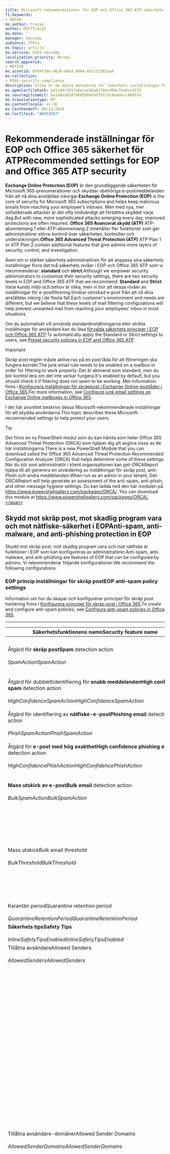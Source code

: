 ```yaml
---
title: Microsoft-rekommendationer för EOP och Office 365 ATP-säkerhets inställningar, rekommendationer, avsändarens princip ramverk, domänbaserade meddelande rapportering och prosvars regler, DomainKeys identifierat e-post, steg, hur fungerar den, säkerhets bas linjer för EOP, bas linjer för ATP, installation ATP, setup EOP, Configure ATP, Configure EOP, säkerhets konfiguration
f1.keywords:
- NOCSH
ms.author: tracyp
author: MSFTTracyP
ms.date: ''
manager: dansimp
audience: ITPro
ms.topic: article
ms.service: O365-seccomp
localization_priority: Normal
search.appverid:
- MET150
ms.assetid: 6f64f2de-d626-48ed-8084-03cc72301aa4
ms.collection:
- M365-security-compliance
description: Vilka är de bästa metoderna för säkerhets inställningar för Exchange Online Protection (EOP) och Avancerat skydd (ATP)? Vad är de senaste rekommendationerna för standard skydd? Vad ska användas om du vill veta mer? Och vilka extrafunktioner får du om du även använder avancerat skydd (ATP)?
ms.openlocfilehash: ea1c04c503fa6ecac66a6378ec466c7ea6cc4133
ms.sourcegitcommit: 6a1a8aa024fd685d04da97bfcbc8eadacc488534
ms.translationtype: MT
ms.contentlocale: sv-SE
ms.lasthandoff: 08/12/2020
ms.locfileid: "46653587"
---
```

# <a name="recommended-settings-for-eop-and-office-365-atp-security"></a><span data-ttu-id="781d7-106">Rekommenderade inställningar för EOP och Office 365 säkerhet för ATP</span><span class="sxs-lookup"><span data-stu-id="781d7-106">Recommended settings for EOP and Office 365 ATP security</span></span>

<span data-ttu-id="781d7-107">**Exchange Online Protection (EOP)** är den grundläggande säkerheten för Microsoft 365-prenumerationer och skyddar obehöriga e-postmeddelanden från att nå dina anställdas inkorgar.</span><span class="sxs-lookup"><span data-stu-id="781d7-107">**Exchange Online Protection (EOP)** is the core of security for Microsoft 365 subscriptions and helps keep malicious emails from reaching your employee's inboxes.</span></span> <span data-ttu-id="781d7-108">Men med nya, mer sofistikerade attacker är det ofta nödvändigt att förbättra skyddet varje dag.</span><span class="sxs-lookup"><span data-stu-id="781d7-108">But with new, more sophisticated attacks emerging every day, improved protections are often required.</span></span> <span data-ttu-id="781d7-109">**Office 365 Avancerat skydd (ATP)** ATP-abonnemang 1 eller ATP-abonnemang 2 innehåller fler funktioner som ger administratörer större kontroll över säkerheten, kontrollen och undersökningen.</span><span class="sxs-lookup"><span data-stu-id="781d7-109">**Office 365 Advanced Threat Protection (ATP)** ATP Plan 1 or ATP Plan 2 contain additional features that give admins more layers of security, control, and investigation.</span></span>

<span data-ttu-id="781d7-110">Även om vi stärker säkerhets administratören för att anpassa sina säkerhets inställningar finns det två säkerhets nivåer i EOP och Office 365 ATP som vi rekommenderar: **standard** och **strict**.</span><span class="sxs-lookup"><span data-stu-id="781d7-110">Although we empower security administrators to customize their security settings, there are two security levels in EOP and Office 365 ATP that we recommend: **Standard** and **Strict**.</span></span> <span data-ttu-id="781d7-111">Varje kunds miljö och behov är olika, men vi tror att dessa nivåer av inställningar för e-postfiltrering hindrar oönskad e-post från att nå dina anställdas inkorg i de flesta fall.</span><span class="sxs-lookup"><span data-stu-id="781d7-111">Each customer's environment and needs are different, but we believe that these levels of mail filtering configurations will help prevent unwanted mail from reaching your employees' inbox in most situations.</span></span>

<span data-ttu-id="781d7-112">Om du automatiskt vill använda standardinställningarna eller strikta inställningar för användare kan du läsa [förvalda säkerhets principer i EOP och Office 365 ATP](preset-security-policies.md).</span><span class="sxs-lookup"><span data-stu-id="781d7-112">To automatically apply the Standard or Strict settings to users, see [Preset security policies in EOP and Office 365 ATP](preset-security-policies.md).</span></span>

> [!IMPORTANT]
> <span data-ttu-id="781d7-113">Skräp post regeln måste aktive ras på en post låda för att filtreringen ska fungera korrekt.</span><span class="sxs-lookup"><span data-stu-id="781d7-113">The junk email rule needs to be enabled on a mailbox in order for filtering to work properly.</span></span> <span data-ttu-id="781d7-114">Det är aktiverat som standard, men du bör kontrol lera om det inte verkar fungera.</span><span class="sxs-lookup"><span data-stu-id="781d7-114">It's enabled by default, but you should check it if filtering does not seem to be working.</span></span> <span data-ttu-id="781d7-115">Mer information finns i [Konfigurera inställningar för skräppost i Exchange Online-postlådor i Office 365](configure-junk-email-settings-on-exo-mailboxes.md).</span><span class="sxs-lookup"><span data-stu-id="781d7-115">For more information, see [Configure junk email settings on Exchange Online mailboxes in Office 365](configure-junk-email-settings-on-exo-mailboxes.md).</span></span>

<span data-ttu-id="781d7-116">I det här avsnittet beskrivs dessa Microsoft-rekommenderade inställningar för att skydda användarna.</span><span class="sxs-lookup"><span data-stu-id="781d7-116">This topic describes these Microsoft-recommended settings to help protect your users.</span></span>

> [!TIP]
> <span data-ttu-id="781d7-117">Det finns en ny PowerShell-modul som du kan hämta som heter Office 365 Advanced Threat Protection (ORCA) som hjälper dig att avgöra vissa av de här inställningarna.</span><span class="sxs-lookup"><span data-stu-id="781d7-117">There is a new PowerShell Module that you can download called the Office 365 Advanced Threat Protection Recommended Configuration Analyzer (ORCA) that helps determine some of these settings.</span></span> <span data-ttu-id="781d7-118">När du kör som administratör i klient organisationen kan get-ORCAReport hjälpa till att generera en utvärdering av inställningar för skräp post, anti-Phish och andra meddelanden.</span><span class="sxs-lookup"><span data-stu-id="781d7-118">When run as an admin in your tenant, Get-ORCAReport will help generate an assessment of the anti-spam, anti-phish, and other message hygiene settings.</span></span> <span data-ttu-id="781d7-119">Du kan ladda ned den här modulen på https://www.powershellgallery.com/packages/ORCA/ .</span><span class="sxs-lookup"><span data-stu-id="781d7-119">You can download this module at https://www.powershellgallery.com/packages/ORCA/.</span></span>

## <a name="anti-spam-anti-malware-and-anti-phishing-protection-in-eop"></a><span data-ttu-id="781d7-120">Skydd mot skräp post, mot skadlig program vara och mot nätfiske-säkerhet i EOP</span><span class="sxs-lookup"><span data-stu-id="781d7-120">Anti-spam, anti-malware, and anti-phishing protection in EOP</span></span>

<span data-ttu-id="781d7-121">Skydd mot skräp post, mot skadlig program vara och mot nätfiske är funktioner i EOP som kan konfigureras av administratörer.</span><span class="sxs-lookup"><span data-stu-id="781d7-121">Anti-spam, anti-malware, and anti-phishing are features of EOP that can be configured by admins.</span></span> <span data-ttu-id="781d7-122">Vi rekommenderar följande konfigurationer.</span><span class="sxs-lookup"><span data-stu-id="781d7-122">We recommend the following configurations.</span></span>

### <a name="eop-anti-spam-policy-settings"></a><span data-ttu-id="781d7-123">EOP princip inställningar för skräp post</span><span class="sxs-lookup"><span data-stu-id="781d7-123">EOP anti-spam policy settings</span></span>

<span data-ttu-id="781d7-124">Information om hur du skapar och konfigurerar principer för skräp post hantering finns i [Konfigurera principer för skräp post i Office 365](configure-your-spam-filter-policies.md).</span><span class="sxs-lookup"><span data-stu-id="781d7-124">To create and configure anti-spam policies, see [Configure anti-spam policies in Office 365](configure-your-spam-filter-policies.md).</span></span>

****

|<span data-ttu-id="781d7-125">Säkerhetsfunktionens namn</span><span class="sxs-lookup"><span data-stu-id="781d7-125">Security feature name</span></span>|<span data-ttu-id="781d7-126">Standar</span><span class="sxs-lookup"><span data-stu-id="781d7-126">Standard</span></span>|<span data-ttu-id="781d7-127">Tillåts</span><span class="sxs-lookup"><span data-stu-id="781d7-127">Strict</span></span>|<span data-ttu-id="781d7-128">Kommentar</span><span class="sxs-lookup"><span data-stu-id="781d7-128">Comment</span></span>|
|---|---|---|---|
|<span data-ttu-id="781d7-129">Åtgärd för **skräp post**</span><span class="sxs-lookup"><span data-stu-id="781d7-129">**Spam** detection action</span></span> <br/><br/> <span data-ttu-id="781d7-130">_SpamAction_</span><span class="sxs-lookup"><span data-stu-id="781d7-130">_SpamAction_</span></span>|<span data-ttu-id="781d7-131">**Flytta meddelandet till mappen skräp post**</span><span class="sxs-lookup"><span data-stu-id="781d7-131">**Move message to Junk Email folder**</span></span> <br/><br/> `MoveToJmf`|<span data-ttu-id="781d7-132">**Karantän meddelande**</span><span class="sxs-lookup"><span data-stu-id="781d7-132">**Quarantine message**</span></span> <br/><br/> `Quarantine`||
|<span data-ttu-id="781d7-133">Åtgärd för dubblettidentifiering för **snabb meddelanden**</span><span class="sxs-lookup"><span data-stu-id="781d7-133">**High confidence spam** detection action</span></span> <br/><br/> <span data-ttu-id="781d7-134">_HighConfidenceSpamAction_</span><span class="sxs-lookup"><span data-stu-id="781d7-134">_HighConfidenceSpamAction_</span></span>|<span data-ttu-id="781d7-135">**Karantän meddelande**</span><span class="sxs-lookup"><span data-stu-id="781d7-135">**Quarantine message**</span></span> <br/><br/> `Quarantine`|<span data-ttu-id="781d7-136">**Karantän meddelande**</span><span class="sxs-lookup"><span data-stu-id="781d7-136">**Quarantine message**</span></span> <br/><br/> `Quarantine`||
|<span data-ttu-id="781d7-137">Åtgärd för identifiering av **nätfiske-e-post**</span><span class="sxs-lookup"><span data-stu-id="781d7-137">**Phishing email** detection action</span></span> <br/><br/> <span data-ttu-id="781d7-138">_PhishSpamAction_</span><span class="sxs-lookup"><span data-stu-id="781d7-138">_PhishSpamAction_</span></span>|<span data-ttu-id="781d7-139">**Karantän meddelande**</span><span class="sxs-lookup"><span data-stu-id="781d7-139">**Quarantine message**</span></span> <br/><br/> `Quarantine`|<span data-ttu-id="781d7-140">**Karantän meddelande**</span><span class="sxs-lookup"><span data-stu-id="781d7-140">**Quarantine message**</span></span> <br/><br/> `Quarantine`||
|<span data-ttu-id="781d7-141">Åtgärd för **e-post med hög exakthet**</span><span class="sxs-lookup"><span data-stu-id="781d7-141">**High confidence phishing email** detection action</span></span> <br/><br/> <span data-ttu-id="781d7-142">_HighConfidencePhishAction_</span><span class="sxs-lookup"><span data-stu-id="781d7-142">_HighConfidencePhishAction_</span></span>|<span data-ttu-id="781d7-143">**Karantän meddelande**</span><span class="sxs-lookup"><span data-stu-id="781d7-143">**Quarantine message**</span></span> <br/><br/> `Quarantine`|<span data-ttu-id="781d7-144">**Karantän meddelande**</span><span class="sxs-lookup"><span data-stu-id="781d7-144">**Quarantine message**</span></span> <br/><br/> `Quarantine`||
|<span data-ttu-id="781d7-145">**Mass utskick av e-post**</span><span class="sxs-lookup"><span data-stu-id="781d7-145">**Bulk email** detection action</span></span> <br/><br/> <span data-ttu-id="781d7-146">_BulkSpamAction_</span><span class="sxs-lookup"><span data-stu-id="781d7-146">_BulkSpamAction_</span></span>|<span data-ttu-id="781d7-147">**Flytta meddelandet till mappen skräp post**</span><span class="sxs-lookup"><span data-stu-id="781d7-147">**Move message to Junk Email folder**</span></span> <br/><br/> `MoveToJmf`|<span data-ttu-id="781d7-148">**Karantän meddelande**</span><span class="sxs-lookup"><span data-stu-id="781d7-148">**Quarantine message**</span></span> <br/><br/> `Quarantine`||
|<span data-ttu-id="781d7-149">Mass utskick</span><span class="sxs-lookup"><span data-stu-id="781d7-149">Bulk email threshold</span></span> <br/><br/> <span data-ttu-id="781d7-150">_BulkThreshold_</span><span class="sxs-lookup"><span data-stu-id="781d7-150">_BulkThreshold_</span></span>|<span data-ttu-id="781d7-151">18.6</span><span class="sxs-lookup"><span data-stu-id="781d7-151">6</span></span>|<span data-ttu-id="781d7-152">9.4</span><span class="sxs-lookup"><span data-stu-id="781d7-152">4</span></span>|<span data-ttu-id="781d7-153">Standardvärdet är för tillfället 7, men vi rekommenderar att du ändrar det till 6.</span><span class="sxs-lookup"><span data-stu-id="781d7-153">The default value is currently 7, but we recommend that you change it to 6.</span></span> <span data-ttu-id="781d7-154">Mer information finns i [Mass inklagomåls nivå (BCL) i Office 365](bulk-complaint-level-values.md).</span><span class="sxs-lookup"><span data-stu-id="781d7-154">For details, see [Bulk complaint level (BCL) in Office 365](bulk-complaint-level-values.md).</span></span>|
|<span data-ttu-id="781d7-155">Karantän period</span><span class="sxs-lookup"><span data-stu-id="781d7-155">Quarantine retention period</span></span> <br/><br/> <span data-ttu-id="781d7-156">_QuarantineRetentionPeriod_</span><span class="sxs-lookup"><span data-stu-id="781d7-156">_QuarantineRetentionPeriod_</span></span>|<span data-ttu-id="781d7-157">30 dagar</span><span class="sxs-lookup"><span data-stu-id="781d7-157">30 days</span></span>|<span data-ttu-id="781d7-158">30 dagar</span><span class="sxs-lookup"><span data-stu-id="781d7-158">30 days</span></span>||
|<span data-ttu-id="781d7-159">**Säkerhets tips**</span><span class="sxs-lookup"><span data-stu-id="781d7-159">**Safety Tips**</span></span> <br/><br/> <span data-ttu-id="781d7-160">_InlineSafetyTipsEnabled_</span><span class="sxs-lookup"><span data-stu-id="781d7-160">_InlineSafetyTipsEnabled_</span></span>|<span data-ttu-id="781d7-161">På</span><span class="sxs-lookup"><span data-stu-id="781d7-161">On</span></span> <br/><br/> `$true`|<span data-ttu-id="781d7-162">På</span><span class="sxs-lookup"><span data-stu-id="781d7-162">On</span></span> <br/><br/> `$true`||
|<span data-ttu-id="781d7-163">Tillåtna avsändare</span><span class="sxs-lookup"><span data-stu-id="781d7-163">Allowed Senders</span></span> <br/><br/> <span data-ttu-id="781d7-164">_AllowedSenders_</span><span class="sxs-lookup"><span data-stu-id="781d7-164">_AllowedSenders_</span></span>|<span data-ttu-id="781d7-165">Inga</span><span class="sxs-lookup"><span data-stu-id="781d7-165">None</span></span>|<span data-ttu-id="781d7-166">Inga</span><span class="sxs-lookup"><span data-stu-id="781d7-166">None</span></span>||
|<span data-ttu-id="781d7-167">Tillåtna avsändare-domäner</span><span class="sxs-lookup"><span data-stu-id="781d7-167">Allowed Sender Domains</span></span> <br/><br/> <span data-ttu-id="781d7-168">_AllowedSenderDomains_</span><span class="sxs-lookup"><span data-stu-id="781d7-168">_AllowedSenderDomains_</span></span>|<span data-ttu-id="781d7-169">Inga</span><span class="sxs-lookup"><span data-stu-id="781d7-169">None</span></span>|<span data-ttu-id="781d7-170">Inga</span><span class="sxs-lookup"><span data-stu-id="781d7-170">None</span></span>|<span data-ttu-id="781d7-171">Det är inte nödvändigt att lägga till domäner som du äger (kallas även _godkända domäner_) i listan med tillåtna avsändare.</span><span class="sxs-lookup"><span data-stu-id="781d7-171">Adding domains that you own (also known as _accepted domains_) to the allowed senders list is not required.</span></span> <span data-ttu-id="781d7-172">Faktum är att det är en hög risk eftersom den skapar möjligheter för dåliga aktörer att skicka e-post som annars skulle filtreras bort. Använd [förfalsknings intelligens](learn-about-spoof-intelligence.md) i säkerhets & Compliance Center på sidan **Inställningar för skräp post** för att granska alla avsändare som har falska e-postadresser i organisationens e-postdomäner eller som falska e-postadresser för avsändare i externa domäner.</span><span class="sxs-lookup"><span data-stu-id="781d7-172">In fact, it's considered high risk since it creates opportunities for bad actors to send you mail that would otherwise be filtered out. Use [spoof intelligence](learn-about-spoof-intelligence.md) in the Security & Compliance Center on the **Anti-spam settings** page to review all senders who are spoofing sender email addresses in your organization's email domains or spoofing sender email addresses in external domains.</span></span>|
|<span data-ttu-id="781d7-173">Spärrade avsändare</span><span class="sxs-lookup"><span data-stu-id="781d7-173">Blocked Senders</span></span> <br/><br/> <span data-ttu-id="781d7-174">_BlockedSenders_</span><span class="sxs-lookup"><span data-stu-id="781d7-174">_BlockedSenders_</span></span>|<span data-ttu-id="781d7-175">Inga</span><span class="sxs-lookup"><span data-stu-id="781d7-175">None</span></span>|<span data-ttu-id="781d7-176">Inga</span><span class="sxs-lookup"><span data-stu-id="781d7-176">None</span></span>||
|<span data-ttu-id="781d7-177">Blockerade avsändare</span><span class="sxs-lookup"><span data-stu-id="781d7-177">Blocked Sender Domains</span></span> <br/><br/> <span data-ttu-id="781d7-178">_BlockedSenderDomains_</span><span class="sxs-lookup"><span data-stu-id="781d7-178">_BlockedSenderDomains_</span></span>|<span data-ttu-id="781d7-179">Inga</span><span class="sxs-lookup"><span data-stu-id="781d7-179">None</span></span>|<span data-ttu-id="781d7-180">Inga</span><span class="sxs-lookup"><span data-stu-id="781d7-180">None</span></span>||
|<span data-ttu-id="781d7-181">**Aktivera skräp post meddelanden för slutanvändare**</span><span class="sxs-lookup"><span data-stu-id="781d7-181">**Enable end-user spam notifications**</span></span> <br/><br/> <span data-ttu-id="781d7-182">_EnableEndUserSpamNotifications_</span><span class="sxs-lookup"><span data-stu-id="781d7-182">_EnableEndUserSpamNotifications_</span></span>|<span data-ttu-id="781d7-183">Aktiverad</span><span class="sxs-lookup"><span data-stu-id="781d7-183">Enabled</span></span> <br/><br/> `$true`|<span data-ttu-id="781d7-184">Aktiverad</span><span class="sxs-lookup"><span data-stu-id="781d7-184">Enabled</span></span> <br/><br/> `$true`||
|<span data-ttu-id="781d7-185">**Skicka skräp post meddelanden till slutanvändaren var (dagar)**</span><span class="sxs-lookup"><span data-stu-id="781d7-185">**Send end-user spam notifications every (days)**</span></span> <br/><br/> <span data-ttu-id="781d7-186">_EndUserSpamNotificationFrequency_</span><span class="sxs-lookup"><span data-stu-id="781d7-186">_EndUserSpamNotificationFrequency_</span></span>|<span data-ttu-id="781d7-187">3 dagar</span><span class="sxs-lookup"><span data-stu-id="781d7-187">3 days</span></span>|<span data-ttu-id="781d7-188">3 dagar</span><span class="sxs-lookup"><span data-stu-id="781d7-188">3 days</span></span>||
|<span data-ttu-id="781d7-189">**Spam**</span><span class="sxs-lookup"><span data-stu-id="781d7-189">**Spam ZAP**</span></span> <br/><br/> <span data-ttu-id="781d7-190">_SpamZapEnabled_</span><span class="sxs-lookup"><span data-stu-id="781d7-190">_SpamZapEnabled_</span></span>|<span data-ttu-id="781d7-191">Aktiverad</span><span class="sxs-lookup"><span data-stu-id="781d7-191">Enabled</span></span> <br/><br/> `$true`|<span data-ttu-id="781d7-192">Aktiverad</span><span class="sxs-lookup"><span data-stu-id="781d7-192">Enabled</span></span> <br/><br/> `$true`||
|<span data-ttu-id="781d7-193">**Phish ZAP**</span><span class="sxs-lookup"><span data-stu-id="781d7-193">**Phish ZAP**</span></span> <br/><br/> <span data-ttu-id="781d7-194">_PhishZapEnabled_</span><span class="sxs-lookup"><span data-stu-id="781d7-194">_PhishZapEnabled_</span></span>|<span data-ttu-id="781d7-195">Aktiverad</span><span class="sxs-lookup"><span data-stu-id="781d7-195">Enabled</span></span> <br/><br/> `$true`|<span data-ttu-id="781d7-196">Aktiverad</span><span class="sxs-lookup"><span data-stu-id="781d7-196">Enabled</span></span> <br/><br/> `$true`||
|<span data-ttu-id="781d7-197">_MarkAsSpamBulkMail_</span><span class="sxs-lookup"><span data-stu-id="781d7-197">_MarkAsSpamBulkMail_</span></span>|<span data-ttu-id="781d7-198">På</span><span class="sxs-lookup"><span data-stu-id="781d7-198">On</span></span>|<span data-ttu-id="781d7-199">På</span><span class="sxs-lookup"><span data-stu-id="781d7-199">On</span></span>|<span data-ttu-id="781d7-200">Den här inställningen är bara tillgänglig i PowerShell.</span><span class="sxs-lookup"><span data-stu-id="781d7-200">This setting is only available in PowerShell.</span></span>|
|

<span data-ttu-id="781d7-201">Det finns flera andra avancerade inställningar för skräp post filter (ASF) i principer för skräp post filtrering som håller på att vara föråldrade.</span><span class="sxs-lookup"><span data-stu-id="781d7-201">There are several other Advanced Spam Filter (ASF) settings in anti-spam policies that are in the process of being deprecated.</span></span> <span data-ttu-id="781d7-202">Mer information om tids linjerna för avskrivning av dessa funktioner kommer att förmedlas utanför det här avsnittet.</span><span class="sxs-lookup"><span data-stu-id="781d7-202">More information on the timelines for the depreciation of these features will be communicated outside of this topic.</span></span>

<span data-ttu-id="781d7-203">Vi rekommenderar att **du inaktiverar dessa ASF-inställningar för** både **standard** -och **strikta** nivåer.</span><span class="sxs-lookup"><span data-stu-id="781d7-203">We recommend that you turn these ASF settings **Off** for both **Standard** and **Strict** levels.</span></span> <span data-ttu-id="781d7-204">Mer information om ASF-inställningar finns i [Avancerade inställningar för skräp post filter (ASF) i Office 365](advanced-spam-filtering-asf-options.md).</span><span class="sxs-lookup"><span data-stu-id="781d7-204">For more information about ASF settings, see [Advanced Spam Filter (ASF) settings in Office 365](advanced-spam-filtering-asf-options.md).</span></span>

****

|<span data-ttu-id="781d7-205">Säkerhetsfunktionens namn</span><span class="sxs-lookup"><span data-stu-id="781d7-205">Security feature name</span></span>|<span data-ttu-id="781d7-206">Kommentar</span><span class="sxs-lookup"><span data-stu-id="781d7-206">Comment</span></span>|
|---|---|
|<span data-ttu-id="781d7-207">**Bild länkar till fjärranslutna webbplatser** (_IncreaseScoreWithImageLinks_)</span><span class="sxs-lookup"><span data-stu-id="781d7-207">**Image links to remote sites** (_IncreaseScoreWithImageLinks_)</span></span>||
|<span data-ttu-id="781d7-208">**Numerisk IP-adress i URL** (_IncreaseScoreWithNumericIps_)</span><span class="sxs-lookup"><span data-stu-id="781d7-208">**Numeric IP address in URL** (_IncreaseScoreWithNumericIps_)</span></span>||
|<span data-ttu-id="781d7-209">**Gruppomdirigera till annan port** (_IncreaseScoreWithRedirectToOtherPort_)</span><span class="sxs-lookup"><span data-stu-id="781d7-209">**UL redirect to other port** (_IncreaseScoreWithRedirectToOtherPort_)</span></span>||
|<span data-ttu-id="781d7-210">**URL till. B2B argumentssida eller. info webbplatser** (_IncreaseScoreWithBizOrInfoUrls_)</span><span class="sxs-lookup"><span data-stu-id="781d7-210">**URL to .biz or .info websites** (_IncreaseScoreWithBizOrInfoUrls_)</span></span>||
|<span data-ttu-id="781d7-211">**Tomma meddelanden** (_MarkAsSpamEmptyMessages_)</span><span class="sxs-lookup"><span data-stu-id="781d7-211">**Empty messages** (_MarkAsSpamEmptyMessages_)</span></span>||
|<span data-ttu-id="781d7-212">**Java script eller VBScript i HTML** (_MarkAsSpamJavaScriptInHtml_)</span><span class="sxs-lookup"><span data-stu-id="781d7-212">**JavaScript or VBScript in HTML** (_MarkAsSpamJavaScriptInHtml_)</span></span>||
|<span data-ttu-id="781d7-213">**Ram-eller iframe-taggar i HTML** (_MarkAsSpamFramesInHtml_)</span><span class="sxs-lookup"><span data-stu-id="781d7-213">**Frame or IFrame tags in HTML** (_MarkAsSpamFramesInHtml_)</span></span>||
|<span data-ttu-id="781d7-214">**Objekt-Taggar i HTML** (_MarkAsSpamObjectTagsInHtml_)</span><span class="sxs-lookup"><span data-stu-id="781d7-214">**Object tags in HTML** (_MarkAsSpamObjectTagsInHtml_)</span></span>||
|<span data-ttu-id="781d7-215">**Bädda in Taggar i HTML** (_MarkAsSpamEmbedTagsInHtml_)</span><span class="sxs-lookup"><span data-stu-id="781d7-215">**Embed tags in HTML** (_MarkAsSpamEmbedTagsInHtml_)</span></span>||
|<span data-ttu-id="781d7-216">**Formulär koder i HTML** (_MarkAsSpamFormTagsInHtml_)</span><span class="sxs-lookup"><span data-stu-id="781d7-216">**Form tags in HTML** (_MarkAsSpamFormTagsInHtml_)</span></span>||
|<span data-ttu-id="781d7-217">**Webb program fel i HTML** (_MarkAsSpamWebBugsInHtml_)</span><span class="sxs-lookup"><span data-stu-id="781d7-217">**Web bugs in HTML** (_MarkAsSpamWebBugsInHtml_)</span></span>||
|<span data-ttu-id="781d7-218">**Använda känslig ord lista** (_MarkAsSpamSensitiveWordList_)</span><span class="sxs-lookup"><span data-stu-id="781d7-218">**Apply sensitive word list** (_MarkAsSpamSensitiveWordList_)</span></span>||
|<span data-ttu-id="781d7-219">**SPF-post: hårda fel** (_MarkAsSpamSpfRecordHardFail_)</span><span class="sxs-lookup"><span data-stu-id="781d7-219">**SPF record: hard fail** (_MarkAsSpamSpfRecordHardFail_)</span></span>||
|<span data-ttu-id="781d7-220">**ID för villkorsstyrd avsändare: hårda fel** (_MarkAsSpamFromAddressAuthFail_)</span><span class="sxs-lookup"><span data-stu-id="781d7-220">**Conditional Sender ID filtering: hard fail** (_MarkAsSpamFromAddressAuthFail_)</span></span>||
|<span data-ttu-id="781d7-221">_AutoMarkAsSpamNdrBackscatter_( **NDR** )</span><span class="sxs-lookup"><span data-stu-id="781d7-221">**NDR backscatter** (_MarkAsSpamNdrBackscatter_)</span></span>||
|

#### <a name="eop-outbound-spam-policy-settings"></a><span data-ttu-id="781d7-222">EOP utgående princip inställningar för skräp post</span><span class="sxs-lookup"><span data-stu-id="781d7-222">EOP outbound spam policy settings</span></span>

<span data-ttu-id="781d7-223">Information om hur du skapar och konfigurerar principer för utgående skräp post finns i [Konfigurera utgående skräp post filtrering i Office 365](configure-the-outbound-spam-policy.md).</span><span class="sxs-lookup"><span data-stu-id="781d7-223">To create and configure outbound spam policies, see [Configure outbound spam filtering in Office 365](configure-the-outbound-spam-policy.md).</span></span>

<span data-ttu-id="781d7-224">Mer information om standard begränsningar för sändning av tjänsten finns i begränsningar för [sändning](https://docs.microsoft.com/office365/servicedescriptions/exchange-online-service-description/exchange-online-limits#sending-limits-1)</span><span class="sxs-lookup"><span data-stu-id="781d7-224">For more information about the default sending limits in the service, see [Sending limits](https://docs.microsoft.com/office365/servicedescriptions/exchange-online-service-description/exchange-online-limits#sending-limits-1)</span></span>

****

|<span data-ttu-id="781d7-225">Säkerhetsfunktionens namn</span><span class="sxs-lookup"><span data-stu-id="781d7-225">Security feature name</span></span>|<span data-ttu-id="781d7-226">Standar</span><span class="sxs-lookup"><span data-stu-id="781d7-226">Standard</span></span>|<span data-ttu-id="781d7-227">Tillåts</span><span class="sxs-lookup"><span data-stu-id="781d7-227">Strict</span></span>|<span data-ttu-id="781d7-228">Kommentar</span><span class="sxs-lookup"><span data-stu-id="781d7-228">Comment</span></span>|
|---|---|---|---|
|<span data-ttu-id="781d7-229">**Maximalt antal mottagare per användare: extern Tim gräns**</span><span class="sxs-lookup"><span data-stu-id="781d7-229">**Maximum number of recipients per user: External hourly limit**</span></span> <br/><br/> <span data-ttu-id="781d7-230">_RecipientLimitExternalPerHour_</span><span class="sxs-lookup"><span data-stu-id="781d7-230">_RecipientLimitExternalPerHour_</span></span>|<span data-ttu-id="781d7-231">500</span><span class="sxs-lookup"><span data-stu-id="781d7-231">500</span></span>|<span data-ttu-id="781d7-232">400</span><span class="sxs-lookup"><span data-stu-id="781d7-232">400</span></span>||
|<span data-ttu-id="781d7-233">**Maximalt antal mottagare per användare: intern Tim gräns**</span><span class="sxs-lookup"><span data-stu-id="781d7-233">**Maximum number of recipients per user: Internal hourly limit**</span></span> <br/><br/> <span data-ttu-id="781d7-234">_RecipientLimitInternalPerHour_</span><span class="sxs-lookup"><span data-stu-id="781d7-234">_RecipientLimitInternalPerHour_</span></span>|<span data-ttu-id="781d7-235">1000</span><span class="sxs-lookup"><span data-stu-id="781d7-235">1000</span></span>|<span data-ttu-id="781d7-236">800</span><span class="sxs-lookup"><span data-stu-id="781d7-236">800</span></span>||
|<span data-ttu-id="781d7-237">**Maximalt antal mottagare per användare: daglig gräns**</span><span class="sxs-lookup"><span data-stu-id="781d7-237">**Maximum number of recipients per user: Daily limit**</span></span> <br/><br/> <span data-ttu-id="781d7-238">_RecipientLimitPerDay_</span><span class="sxs-lookup"><span data-stu-id="781d7-238">_RecipientLimitPerDay_</span></span>|<span data-ttu-id="781d7-239">1000</span><span class="sxs-lookup"><span data-stu-id="781d7-239">1000</span></span>|<span data-ttu-id="781d7-240">800</span><span class="sxs-lookup"><span data-stu-id="781d7-240">800</span></span>||
|<span data-ttu-id="781d7-241">**Åtgärd när en användare överskrider gränserna**</span><span class="sxs-lookup"><span data-stu-id="781d7-241">**Action when a user exceeds the limits**</span></span> <br/><br/> <span data-ttu-id="781d7-242">_ActionWhenThresholdReached_</span><span class="sxs-lookup"><span data-stu-id="781d7-242">_ActionWhenThresholdReached_</span></span>|<span data-ttu-id="781d7-243">**Hindra användare från att skicka e-post**</span><span class="sxs-lookup"><span data-stu-id="781d7-243">**Restrict the user from sending mail**</span></span> <br/><br/> `BlockUser`|<span data-ttu-id="781d7-244">**Hindra användare från att skicka e-post**</span><span class="sxs-lookup"><span data-stu-id="781d7-244">**Restrict the user from sending mail**</span></span> <br/><br/> `BlockUser`||
|

### <a name="eop-anti-malware-policy-settings"></a><span data-ttu-id="781d7-245">EOP policy inställningar för mot skadlig program vara</span><span class="sxs-lookup"><span data-stu-id="781d7-245">EOP anti-malware policy settings</span></span>

<span data-ttu-id="781d7-246">Information om hur du skapar och konfigurerar principer mot skadlig program vara finns i [Konfigurera principer mot skadlig program vara i Office 365](configure-anti-malware-policies.md).</span><span class="sxs-lookup"><span data-stu-id="781d7-246">To create and configure anti-malware policies, see [Configure anti-malware policies in Office 365](configure-anti-malware-policies.md).</span></span>

****

|<span data-ttu-id="781d7-247">Säkerhetsfunktionens namn</span><span class="sxs-lookup"><span data-stu-id="781d7-247">Security feature name</span></span>|<span data-ttu-id="781d7-248">Standar</span><span class="sxs-lookup"><span data-stu-id="781d7-248">Standard</span></span>|<span data-ttu-id="781d7-249">Tillåts</span><span class="sxs-lookup"><span data-stu-id="781d7-249">Strict</span></span>|<span data-ttu-id="781d7-250">Kommentar</span><span class="sxs-lookup"><span data-stu-id="781d7-250">Comment</span></span>|
|---|---|---|---|
|<span data-ttu-id="781d7-251">**Vill du meddela mottagare om deras meddelanden är i karantän?**</span><span class="sxs-lookup"><span data-stu-id="781d7-251">**Do you want to notify recipients if their messages are quarantined?**</span></span> <br/><br/> <span data-ttu-id="781d7-252">_Fattning_</span><span class="sxs-lookup"><span data-stu-id="781d7-252">_Action_</span></span>|<span data-ttu-id="781d7-253">Nej</span><span class="sxs-lookup"><span data-stu-id="781d7-253">No</span></span> <br/><br/> <span data-ttu-id="781d7-254">_DeleteMessage_</span><span class="sxs-lookup"><span data-stu-id="781d7-254">_DeleteMessage_</span></span>|<span data-ttu-id="781d7-255">Nej</span><span class="sxs-lookup"><span data-stu-id="781d7-255">No</span></span> <br/><br/> <span data-ttu-id="781d7-256">_DeleteMessage_</span><span class="sxs-lookup"><span data-stu-id="781d7-256">_DeleteMessage_</span></span>|<span data-ttu-id="781d7-257">Om skadlig kod hittas i en e-postbilaga är meddelandet satt i karantän och kan bara släppas av en administratör.</span><span class="sxs-lookup"><span data-stu-id="781d7-257">If malware is detected in an email attachment, the message is quarantined and can be released only by an admin.</span></span>|
|<span data-ttu-id="781d7-258">**Filtret vanliga bilagor**</span><span class="sxs-lookup"><span data-stu-id="781d7-258">**Common Attachment Types Filter**</span></span> <br/><br/> <span data-ttu-id="781d7-259">_EnableFileFilter_</span><span class="sxs-lookup"><span data-stu-id="781d7-259">_EnableFileFilter_</span></span>|<span data-ttu-id="781d7-260">På</span><span class="sxs-lookup"><span data-stu-id="781d7-260">On</span></span> <br/><br/> `$true`|<span data-ttu-id="781d7-261">På</span><span class="sxs-lookup"><span data-stu-id="781d7-261">On</span></span> <br/><br/> `$true`|<span data-ttu-id="781d7-262">Den här inställningen skapar karantän meddelanden som innehåller körbara bilagor baserat på filtyp, oavsett innehållet i bifogade filer.</span><span class="sxs-lookup"><span data-stu-id="781d7-262">This setting quarantines messages that contain executable attachments based on file type, regardless of the attachment content.</span></span>|
|<span data-ttu-id="781d7-263">**Automatisk borttagning av skadlig program vara**</span><span class="sxs-lookup"><span data-stu-id="781d7-263">**Malware Zero-hour Auto Purge**</span></span> <br/><br/> <span data-ttu-id="781d7-264">_ZapEnabled_</span><span class="sxs-lookup"><span data-stu-id="781d7-264">_ZapEnabled_</span></span>|<span data-ttu-id="781d7-265">På</span><span class="sxs-lookup"><span data-stu-id="781d7-265">On</span></span> <br/><br/> `$true`|<span data-ttu-id="781d7-266">På</span><span class="sxs-lookup"><span data-stu-id="781d7-266">On</span></span> <br/><br/> `$true`||
|<span data-ttu-id="781d7-267">**Meddela interna avsändare** om det ej skickade meddelandet</span><span class="sxs-lookup"><span data-stu-id="781d7-267">**Notify internal senders** of the undelivered message</span></span> <br/><br/> <span data-ttu-id="781d7-268">_EnableInternalSenderNotifications_</span><span class="sxs-lookup"><span data-stu-id="781d7-268">_EnableInternalSenderNotifications_</span></span>|<span data-ttu-id="781d7-269">Inaktiverad</span><span class="sxs-lookup"><span data-stu-id="781d7-269">Disabled</span></span> <br/><br/> `$false`|<span data-ttu-id="781d7-270">Inaktiverad</span><span class="sxs-lookup"><span data-stu-id="781d7-270">Disabled</span></span> <br/><br/> `$false`||
|<span data-ttu-id="781d7-271">**Meddela externa avsändare** för det ej skickade meddelandet</span><span class="sxs-lookup"><span data-stu-id="781d7-271">**Notify external senders** of the undelivered message</span></span> <br/><br/> <span data-ttu-id="781d7-272">_EnableExternalSenderNotifications_</span><span class="sxs-lookup"><span data-stu-id="781d7-272">_EnableExternalSenderNotifications_</span></span>|<span data-ttu-id="781d7-273">Inaktiverad</span><span class="sxs-lookup"><span data-stu-id="781d7-273">Disabled</span></span> <br/><br/> `$false`|<span data-ttu-id="781d7-274">Inaktiverad</span><span class="sxs-lookup"><span data-stu-id="781d7-274">Disabled</span></span> <br/><br/> `$false`||
|

### <a name="eop-default-anti-phishing-policy-settings"></a><span data-ttu-id="781d7-275">EOP standard princip inställningar för anti-nätfiske</span><span class="sxs-lookup"><span data-stu-id="781d7-275">EOP default anti-phishing policy settings</span></span>

<span data-ttu-id="781d7-276">Mer information om de här inställningarna finns i [Inställningar för förfalskningar](set-up-anti-phishing-policies.md#spoof-settings).</span><span class="sxs-lookup"><span data-stu-id="781d7-276">For more information about these settings, see [Spoof settings](set-up-anti-phishing-policies.md#spoof-settings).</span></span> <span data-ttu-id="781d7-277">Information om hur du konfigurerar dessa inställningar finns i [Konfigurera Antinätfiske-principer i EOP](configure-anti-phishing-policies-eop.md).</span><span class="sxs-lookup"><span data-stu-id="781d7-277">To configure these settings, see [Configure anti-phishing policies in EOP](configure-anti-phishing-policies-eop.md).</span></span>

****

|<span data-ttu-id="781d7-278">Säkerhetsfunktionens namn</span><span class="sxs-lookup"><span data-stu-id="781d7-278">Security feature name</span></span>|<span data-ttu-id="781d7-279">Standar</span><span class="sxs-lookup"><span data-stu-id="781d7-279">Standard</span></span>|<span data-ttu-id="781d7-280">Tillåts</span><span class="sxs-lookup"><span data-stu-id="781d7-280">Strict</span></span>|<span data-ttu-id="781d7-281">Kommentar</span><span class="sxs-lookup"><span data-stu-id="781d7-281">Comment</span></span>|
|---|---|---|---|
|<span data-ttu-id="781d7-282">**Aktivera skydd mot förfalskning**</span><span class="sxs-lookup"><span data-stu-id="781d7-282">**Enable anti-spoofing protection**</span></span> <br/><br/> <span data-ttu-id="781d7-283">_EnableAntispoofEnforcement_</span><span class="sxs-lookup"><span data-stu-id="781d7-283">_EnableAntispoofEnforcement_</span></span>|<span data-ttu-id="781d7-284">På</span><span class="sxs-lookup"><span data-stu-id="781d7-284">On</span></span> <br/><br/> `$true`|<span data-ttu-id="781d7-285">På</span><span class="sxs-lookup"><span data-stu-id="781d7-285">On</span></span> <br/><br/> `$true`||
|<span data-ttu-id="781d7-286">**Aktivera oautentiserad avsändare**</span><span class="sxs-lookup"><span data-stu-id="781d7-286">**Enable Unauthenticated Sender**</span></span> <br/><br/> <span data-ttu-id="781d7-287">_EnableUnauthenticatedSender_</span><span class="sxs-lookup"><span data-stu-id="781d7-287">_EnableUnauthenticatedSender_</span></span>|<span data-ttu-id="781d7-288">På</span><span class="sxs-lookup"><span data-stu-id="781d7-288">On</span></span> <br/><br/> `$true`|<span data-ttu-id="781d7-289">På</span><span class="sxs-lookup"><span data-stu-id="781d7-289">On</span></span> <br/><br/> `$true`|<span data-ttu-id="781d7-290">Lägger till ett frågetecken (?) till avsändarens foto i Outlook för oidentifierade avsändare.</span><span class="sxs-lookup"><span data-stu-id="781d7-290">Adds a question mark (?) to the sender's photo in Outlook for unidentified spoofed senders.</span></span> <span data-ttu-id="781d7-291">Mer information finns i [Inställningar för förfalskningar i principer för nätfiske](set-up-anti-phishing-policies.md).</span><span class="sxs-lookup"><span data-stu-id="781d7-291">For more information, see [Spoof settings in anti-phishing policies](set-up-anti-phishing-policies.md).</span></span>|
|<span data-ttu-id="781d7-292">**Om e-post skickas av någon som inte har behörighet att använda din domän**</span><span class="sxs-lookup"><span data-stu-id="781d7-292">**If email is sent by someone who's not allowed to spoof your domain**</span></span> <br/><br/> <span data-ttu-id="781d7-293">_AuthenticationFailAction_</span><span class="sxs-lookup"><span data-stu-id="781d7-293">_AuthenticationFailAction_</span></span>|<span data-ttu-id="781d7-294">**Flytta meddelandet till mottagarnas skräp post mappar**</span><span class="sxs-lookup"><span data-stu-id="781d7-294">**Move message to the recipients' Junk Email folders**</span></span> <br/><br/> `MoveToJmf`|<span data-ttu-id="781d7-295">**Sätt i karantän meddelandet**</span><span class="sxs-lookup"><span data-stu-id="781d7-295">**Quarantine the message**</span></span> <br/><br/> `Quarantine`|<span data-ttu-id="781d7-296">Detta gäller spärrade avsändare i [Spoof-intelligens](learn-about-spoof-intelligence.md).</span><span class="sxs-lookup"><span data-stu-id="781d7-296">This applies to blocked senders in [spoof intelligence](learn-about-spoof-intelligence.md).</span></span>|
|

## <a name="office-365-advanced-threat-protection-security"></a><span data-ttu-id="781d7-297">Office 365 säkerhet för avancerat skydd</span><span class="sxs-lookup"><span data-stu-id="781d7-297">Office 365 Advanced Threat Protection security</span></span>

<span data-ttu-id="781d7-298">Ytterligare säkerhets förmåner kommer med en prenumeration på Office 365 Avancerat skydd (ATP).</span><span class="sxs-lookup"><span data-stu-id="781d7-298">Additional security benefits come with an Office 365 Advanced Threat Protection (ATP) subscription.</span></span> <span data-ttu-id="781d7-299">De senaste nyheterna och informationen finns i [Nyheter i Office 365 ATP](whats-new-in-office-365-atp.md).</span><span class="sxs-lookup"><span data-stu-id="781d7-299">For the latest news and information, you can see [What's new in Office 365 ATP](whats-new-in-office-365-atp.md).</span></span>

<span data-ttu-id="781d7-300">Office 365 ATP inkluderar principer för säkerhet för bifogade filer och säkra Länkar för att förhindra att e-post med potentiellt skadliga bilagor levereras och att användarna inte kan klicka på potentiellt osäkra URL: er.</span><span class="sxs-lookup"><span data-stu-id="781d7-300">Office 365 ATP includes the Safe Attachment and Safe Links policies to prevent email with potentially malicious attachments from being delivered, and to keep users from clicking potentially unsafe URLs.</span></span>

> [!IMPORTANT]
> <span data-ttu-id="781d7-301">Avancerat skydd mot nätfiske är en av fördelarna med ett Office 365-abonnemang.</span><span class="sxs-lookup"><span data-stu-id="781d7-301">Advanced anti-phishing is one of the benefits of an Office 365 ATP subscription.</span></span> <span data-ttu-id="781d7-302">Även om den är aktive rad som standard, ***måste*** du konfigurera minst en skydds princip för att kunna filtrera e-post.</span><span class="sxs-lookup"><span data-stu-id="781d7-302">Although it's enabled by default, you ***must*** configure at least one anti-phishing policy before it can start filtering mail.</span></span> <span data-ttu-id="781d7-303">Glömmer för att konfigurera AntiPhishing-principer kan leda till att användare drabbas av riskfyllda e-postmeddelanden.</span><span class="sxs-lookup"><span data-stu-id="781d7-303">Forgetting to configure anti-phishing policies could exposes users to risky emails.</span></span> <span data-ttu-id="781d7-304">Se till att konfigurera dina skydds principer när du har lagt till ett Office 365 ATP-abonnemang.</span><span class="sxs-lookup"><span data-stu-id="781d7-304">Be sure to configure your anti-phishing policies after you add an Office 365 ATP subscription.</span></span>

<span data-ttu-id="781d7-305">Om du har lagt till ett Office 365 ATP-abonnemang i din EOP ställer du in följande konfigurationer.</span><span class="sxs-lookup"><span data-stu-id="781d7-305">If you've added an Office 365 ATP subscription to your EOP, set the following configurations.</span></span>

### <a name="office-atp-anti-phishing-policy-settings"></a><span data-ttu-id="781d7-306">Inställningar för Office ATP-Antivirus policy</span><span class="sxs-lookup"><span data-stu-id="781d7-306">Office ATP anti-phishing policy settings</span></span>

<span data-ttu-id="781d7-307">EOP-kunder får grundläggande anti-nätfiske enligt beskrivningen ovan, men Office 365 ATP innehåller fler funktioner och kontroll för att förhindra, upptäcka och åtgärda attacker.</span><span class="sxs-lookup"><span data-stu-id="781d7-307">EOP customers get basic anti-phishing as previously described, but Office 365 ATP includes more features and control to help prevent, detect, and remediate against attacks.</span></span> <span data-ttu-id="781d7-308">Information om hur du skapar och konfigurerar de här principerna finns i [Konfigurera principer för ATP-Antivirus i Office 365](configure-atp-anti-phishing-policies.md).</span><span class="sxs-lookup"><span data-stu-id="781d7-308">To create and configure these policies, see [Configure ATP anti-phishing policies in Office 365](configure-atp-anti-phishing-policies.md).</span></span>

#### <a name="impersonation-settings-in-atp-anti-phishing-policies"></a><span data-ttu-id="781d7-309">Inställningar för personifiering i principer för Stöldskydd med ATP</span><span class="sxs-lookup"><span data-stu-id="781d7-309">Impersonation settings in ATP anti-phishing policies</span></span>

<span data-ttu-id="781d7-310">Mer information om dessa inställningar finns i [Inställningar för personifiering i principer för Stöldskydd mot ATP](set-up-anti-phishing-policies.md#impersonation-settings-in-atp-anti-phishing-policies).</span><span class="sxs-lookup"><span data-stu-id="781d7-310">For more information about these settings, see [Impersonation settings in ATP anti-phishing policies](set-up-anti-phishing-policies.md#impersonation-settings-in-atp-anti-phishing-policies).</span></span> <span data-ttu-id="781d7-311">Information om hur du konfigurerar dessa inställningar finns i [Konfigurera principer för ATP-Antivirus](configure-atp-anti-phishing-policies.md).</span><span class="sxs-lookup"><span data-stu-id="781d7-311">To configure these settings, see [Configure ATP anti-phishing policies](configure-atp-anti-phishing-policies.md).</span></span>

****

|<span data-ttu-id="781d7-312">Säkerhetsfunktionens namn</span><span class="sxs-lookup"><span data-stu-id="781d7-312">Security feature name</span></span>|<span data-ttu-id="781d7-313">Standar</span><span class="sxs-lookup"><span data-stu-id="781d7-313">Standard</span></span>|<span data-ttu-id="781d7-314">Tillåts</span><span class="sxs-lookup"><span data-stu-id="781d7-314">Strict</span></span>|<span data-ttu-id="781d7-315">Kommentar</span><span class="sxs-lookup"><span data-stu-id="781d7-315">Comment</span></span>|
|---|---|---|---|
|<span data-ttu-id="781d7-316">Skyddade användare: **lägga till användare att skydda**</span><span class="sxs-lookup"><span data-stu-id="781d7-316">Protected users: **Add users to protect**</span></span> <br/><br/> <span data-ttu-id="781d7-317">_EnableTargetedUserProtection_</span><span class="sxs-lookup"><span data-stu-id="781d7-317">_EnableTargetedUserProtection_</span></span> <br/><br/> <span data-ttu-id="781d7-318">_TargetedUsersToProtect_</span><span class="sxs-lookup"><span data-stu-id="781d7-318">_TargetedUsersToProtect_</span></span>|<span data-ttu-id="781d7-319">På</span><span class="sxs-lookup"><span data-stu-id="781d7-319">On</span></span> <br/><br/> `$true` <br/><br/> \<list of users\>|<span data-ttu-id="781d7-320">På</span><span class="sxs-lookup"><span data-stu-id="781d7-320">On</span></span> <br/><br/> `$true` <br/><br/> \<list of users\>|<span data-ttu-id="781d7-321">Beror på din organisation, men vi rekommenderar att du lägger till användare i viktiga roller.</span><span class="sxs-lookup"><span data-stu-id="781d7-321">Depends on your organization, but we recommend adding users in key roles.</span></span> <span data-ttu-id="781d7-322">Det här kan vara VD, ekonomi och andra chefs ledare.</span><span class="sxs-lookup"><span data-stu-id="781d7-322">Internally, these might be your CEO, CFO, and other senior leaders.</span></span> <span data-ttu-id="781d7-323">Externt kan dessa innehålla råds medlemmar eller anslags tavla.</span><span class="sxs-lookup"><span data-stu-id="781d7-323">Externally, these could include council members or your board of directors.</span></span>|
|<span data-ttu-id="781d7-324">Skyddade domäner: **Inkludera domänerna som jag äger automatiskt**</span><span class="sxs-lookup"><span data-stu-id="781d7-324">Protected domains: **Automatically include the domains I own**</span></span> <br/><br/> <span data-ttu-id="781d7-325">_EnableOrganizationDomainsProtection_</span><span class="sxs-lookup"><span data-stu-id="781d7-325">_EnableOrganizationDomainsProtection_</span></span>|<span data-ttu-id="781d7-326">På</span><span class="sxs-lookup"><span data-stu-id="781d7-326">On</span></span> <br/><br/> `$true`|<span data-ttu-id="781d7-327">På</span><span class="sxs-lookup"><span data-stu-id="781d7-327">On</span></span> <br/><br/> `$true`||
|<span data-ttu-id="781d7-328">Skyddade domäner: **Inkludera anpassade domäner**</span><span class="sxs-lookup"><span data-stu-id="781d7-328">Protected domains: **Include custom domains**</span></span> <br/><br/> <span data-ttu-id="781d7-329">_EnableTargetedDomainsProtection_</span><span class="sxs-lookup"><span data-stu-id="781d7-329">_EnableTargetedDomainsProtection_</span></span> <br/><br/> <span data-ttu-id="781d7-330">_TargetedDomainsToProtect_</span><span class="sxs-lookup"><span data-stu-id="781d7-330">_TargetedDomainsToProtect_</span></span>|<span data-ttu-id="781d7-331">På</span><span class="sxs-lookup"><span data-stu-id="781d7-331">On</span></span> <br/><br/> `$true` <br/><br/> \<list of domains\>|<span data-ttu-id="781d7-332">På</span><span class="sxs-lookup"><span data-stu-id="781d7-332">On</span></span> <br/><br/> `$true` <br/><br/> \<list of domains\>|<span data-ttu-id="781d7-333">Beror på din organisation, men vi rekommenderar att du lägger till domäner som du ofta interagerar med.</span><span class="sxs-lookup"><span data-stu-id="781d7-333">Depends on your organization, but we recommend adding domains you frequently interact with that you don't own.</span></span>|
|<span data-ttu-id="781d7-334">Skyddade användare: **om e-post skickas av en personifierad användare**</span><span class="sxs-lookup"><span data-stu-id="781d7-334">Protected users: **If email is sent by an impersonated user**</span></span> <br/><br/> <span data-ttu-id="781d7-335">_TargetedUserProtectionAction_</span><span class="sxs-lookup"><span data-stu-id="781d7-335">_TargetedUserProtectionAction_</span></span>|<span data-ttu-id="781d7-336">**Sätt i karantän meddelandet**</span><span class="sxs-lookup"><span data-stu-id="781d7-336">**Quarantine the message**</span></span> <br/><br/> `Quarantine`|<span data-ttu-id="781d7-337">**Sätt i karantän meddelandet**</span><span class="sxs-lookup"><span data-stu-id="781d7-337">**Quarantine the message**</span></span> <br/><br/> `Quarantine`||
|<span data-ttu-id="781d7-338">Skyddade domäner: **om e-post skickas av en domänkontrollant**</span><span class="sxs-lookup"><span data-stu-id="781d7-338">Protected domains: **If email is sent by an impersonated domain**</span></span> <br/><br/> <span data-ttu-id="781d7-339">_TargetedDomainProtectionAction_</span><span class="sxs-lookup"><span data-stu-id="781d7-339">_TargetedDomainProtectionAction_</span></span>|<span data-ttu-id="781d7-340">**Sätt i karantän meddelandet**</span><span class="sxs-lookup"><span data-stu-id="781d7-340">**Quarantine the message**</span></span> <br/><br/> `Quarantine`|<span data-ttu-id="781d7-341">**Sätt i karantän meddelandet**</span><span class="sxs-lookup"><span data-stu-id="781d7-341">**Quarantine the message**</span></span> <br/><br/> `Quarantine`||
|<span data-ttu-id="781d7-342">**Visa tips för personifierade användare**</span><span class="sxs-lookup"><span data-stu-id="781d7-342">**Show tip for impersonated users**</span></span> <br/><br/> <span data-ttu-id="781d7-343">_EnableSimilarUsersSafetyTips_</span><span class="sxs-lookup"><span data-stu-id="781d7-343">_EnableSimilarUsersSafetyTips_</span></span>|<span data-ttu-id="781d7-344">På</span><span class="sxs-lookup"><span data-stu-id="781d7-344">On</span></span> <br/><br/> `$true`|<span data-ttu-id="781d7-345">På</span><span class="sxs-lookup"><span data-stu-id="781d7-345">On</span></span> <br/><br/> `$true`||
|<span data-ttu-id="781d7-346">**Visa tips för personifierade domäner**</span><span class="sxs-lookup"><span data-stu-id="781d7-346">**Show tip for impersonated domains**</span></span> <br/><br/> <span data-ttu-id="781d7-347">_EnableSimilarDomainsSafetyTips_</span><span class="sxs-lookup"><span data-stu-id="781d7-347">_EnableSimilarDomainsSafetyTips_</span></span>|<span data-ttu-id="781d7-348">På</span><span class="sxs-lookup"><span data-stu-id="781d7-348">On</span></span> <br/><br/> `$true`|<span data-ttu-id="781d7-349">På</span><span class="sxs-lookup"><span data-stu-id="781d7-349">On</span></span> <br/><br/> `$true`||
|<span data-ttu-id="781d7-350">**Visa tips för ovanliga tecken**</span><span class="sxs-lookup"><span data-stu-id="781d7-350">**Show tip for unusual characters**</span></span> <br/><br/> <span data-ttu-id="781d7-351">_EnableUnusualCharactersSafetyTips_</span><span class="sxs-lookup"><span data-stu-id="781d7-351">_EnableUnusualCharactersSafetyTips_</span></span>|<span data-ttu-id="781d7-352">På</span><span class="sxs-lookup"><span data-stu-id="781d7-352">On</span></span> <br/><br/> `$true`|<span data-ttu-id="781d7-353">På</span><span class="sxs-lookup"><span data-stu-id="781d7-353">On</span></span> <br/><br/> `$true`||
|<span data-ttu-id="781d7-354">**Aktivera post lådans intelligens?**</span><span class="sxs-lookup"><span data-stu-id="781d7-354">**Enable Mailbox intelligence?**</span></span> <br/><br/> <span data-ttu-id="781d7-355">_EnableMailboxIntelligence_</span><span class="sxs-lookup"><span data-stu-id="781d7-355">_EnableMailboxIntelligence_</span></span>|<span data-ttu-id="781d7-356">På</span><span class="sxs-lookup"><span data-stu-id="781d7-356">On</span></span> <br/><br/> `$true`|<span data-ttu-id="781d7-357">På</span><span class="sxs-lookup"><span data-stu-id="781d7-357">On</span></span> <br/><br/> `$true`||
|<span data-ttu-id="781d7-358">**Aktivera post Låde skydd baserat personifieringstoken?**</span><span class="sxs-lookup"><span data-stu-id="781d7-358">**Enable Mailbox intelligence based impersonation protection?**</span></span> <br/><br/> <span data-ttu-id="781d7-359">_EnableMailboxIntelligenceProtection_</span><span class="sxs-lookup"><span data-stu-id="781d7-359">_EnableMailboxIntelligenceProtection_</span></span>|<span data-ttu-id="781d7-360">På</span><span class="sxs-lookup"><span data-stu-id="781d7-360">On</span></span> <br/><br/> `$true`|<span data-ttu-id="781d7-361">På</span><span class="sxs-lookup"><span data-stu-id="781d7-361">On</span></span> <br/><br/> `$true`||
|<span data-ttu-id="781d7-362">**Om e-post skickas av en personifierad användare som skyddas av Mailbox Intelligence**</span><span class="sxs-lookup"><span data-stu-id="781d7-362">**If email is sent by an impersonated user protected by mailbox intelligence**</span></span> <br/><br/> <span data-ttu-id="781d7-363">_MailboxIntelligenceProtectionAction_</span><span class="sxs-lookup"><span data-stu-id="781d7-363">_MailboxIntelligenceProtectionAction_</span></span>|<span data-ttu-id="781d7-364">**Flytta meddelandet till mottagarnas skräp post mappar**</span><span class="sxs-lookup"><span data-stu-id="781d7-364">**Move message to the recipients' Junk Email folders**</span></span> <br/><br/> `MoveToJmf`|<span data-ttu-id="781d7-365">**Sätt i karantän meddelandet**</span><span class="sxs-lookup"><span data-stu-id="781d7-365">**Quarantine the message**</span></span> <br/><br/> `Quarantine`||
|<span data-ttu-id="781d7-366">**Betrodda avsändare**</span><span class="sxs-lookup"><span data-stu-id="781d7-366">**Trusted senders**</span></span> <br/><br/> <span data-ttu-id="781d7-367">_ExcludedSenders_</span><span class="sxs-lookup"><span data-stu-id="781d7-367">_ExcludedSenders_</span></span>|<span data-ttu-id="781d7-368">Inga</span><span class="sxs-lookup"><span data-stu-id="781d7-368">None</span></span>|<span data-ttu-id="781d7-369">Inga</span><span class="sxs-lookup"><span data-stu-id="781d7-369">None</span></span>|<span data-ttu-id="781d7-370">Beror på din organisation, men vi rekommenderar att du lägger till användare som inte är markerade som Phish på grund av personifiering och inte andra filter.</span><span class="sxs-lookup"><span data-stu-id="781d7-370">Depends on your organization, but we recommend adding users that incorrectly get marked as phish due to impersonation only and not other filters.</span></span>|
|<span data-ttu-id="781d7-371">**Betrodda domäner**</span><span class="sxs-lookup"><span data-stu-id="781d7-371">**Trusted domains**</span></span> <br/><br/> <span data-ttu-id="781d7-372">_ExcludedDomains_</span><span class="sxs-lookup"><span data-stu-id="781d7-372">_ExcludedDomains_</span></span>|<span data-ttu-id="781d7-373">Inga</span><span class="sxs-lookup"><span data-stu-id="781d7-373">None</span></span>|<span data-ttu-id="781d7-374">Inga</span><span class="sxs-lookup"><span data-stu-id="781d7-374">None</span></span>|<span data-ttu-id="781d7-375">Beror på din organisation, men vi rekommenderar att du lägger till domäner som inte är markerade som Phish på grund av personifiering och inte andra filter.</span><span class="sxs-lookup"><span data-stu-id="781d7-375">Depends on your organization, but we recommend adding domains that incorrectly get marked as phish due to impersonation only and not other filters.</span></span>|
|

#### <a name="spoof-settings-in-atp-anti-phishing-policies"></a><span data-ttu-id="781d7-376">Inställningar för förfalskning i principer för Stöldskydd med ATP</span><span class="sxs-lookup"><span data-stu-id="781d7-376">Spoof settings in ATP anti-phishing policies</span></span>

<span data-ttu-id="781d7-377">Observera att dessa inställningar är tillgängliga i [princip inställningar för skräp post i EOP](#eop-anti-spam-policy-settings).</span><span class="sxs-lookup"><span data-stu-id="781d7-377">Note that these are the same settings that are available in [anti-spam policy settings in EOP](#eop-anti-spam-policy-settings).</span></span>

****

|<span data-ttu-id="781d7-378">Säkerhetsfunktionens namn</span><span class="sxs-lookup"><span data-stu-id="781d7-378">Security feature name</span></span>|<span data-ttu-id="781d7-379">Standar</span><span class="sxs-lookup"><span data-stu-id="781d7-379">Standard</span></span>|<span data-ttu-id="781d7-380">Tillåts</span><span class="sxs-lookup"><span data-stu-id="781d7-380">Strict</span></span>|<span data-ttu-id="781d7-381">Kommentar</span><span class="sxs-lookup"><span data-stu-id="781d7-381">Comment</span></span>|
|---|---|---|---|
|<span data-ttu-id="781d7-382">**Aktivera skydd mot förfalskning**</span><span class="sxs-lookup"><span data-stu-id="781d7-382">**Enable anti-spoofing protection**</span></span> <br/><br/> <span data-ttu-id="781d7-383">_EnableAntispoofEnforcement_</span><span class="sxs-lookup"><span data-stu-id="781d7-383">_EnableAntispoofEnforcement_</span></span>|<span data-ttu-id="781d7-384">På</span><span class="sxs-lookup"><span data-stu-id="781d7-384">On</span></span> <br/><br/> `$true`|<span data-ttu-id="781d7-385">På</span><span class="sxs-lookup"><span data-stu-id="781d7-385">On</span></span> <br/><br/> `$true`||
|<span data-ttu-id="781d7-386">**Aktivera oautentiserad avsändare**</span><span class="sxs-lookup"><span data-stu-id="781d7-386">**Enable Unauthenticated Sender**</span></span> <br/><br/> <span data-ttu-id="781d7-387">_EnableUnauthenticatedSender_</span><span class="sxs-lookup"><span data-stu-id="781d7-387">_EnableUnauthenticatedSender_</span></span>|<span data-ttu-id="781d7-388">På</span><span class="sxs-lookup"><span data-stu-id="781d7-388">On</span></span> <br/><br/> `$true`|<span data-ttu-id="781d7-389">På</span><span class="sxs-lookup"><span data-stu-id="781d7-389">On</span></span> <br/><br/> `$true`|<span data-ttu-id="781d7-390">Lägger till ett frågetecken (?) till avsändarens foto i Outlook för oidentifierade avsändare.</span><span class="sxs-lookup"><span data-stu-id="781d7-390">Adds a question mark (?) to the sender's photo in Outlook for unidentified spoofed senders.</span></span> <span data-ttu-id="781d7-391">Mer information finns i [Inställningar för förfalskningar i principer för nätfiske](set-up-anti-phishing-policies.md).</span><span class="sxs-lookup"><span data-stu-id="781d7-391">For more information, see [Spoof settings in anti-phishing policies](set-up-anti-phishing-policies.md).</span></span>|
|<span data-ttu-id="781d7-392">**Om e-post skickas av någon som inte har behörighet att använda din domän**</span><span class="sxs-lookup"><span data-stu-id="781d7-392">**If email is sent by someone who's not allowed to spoof your domain**</span></span> <br/><br/> <span data-ttu-id="781d7-393">_AuthenticationFailAction_</span><span class="sxs-lookup"><span data-stu-id="781d7-393">_AuthenticationFailAction_</span></span>|<span data-ttu-id="781d7-394">**Flytta meddelandet till mottagarnas skräp post mappar**</span><span class="sxs-lookup"><span data-stu-id="781d7-394">**Move message to the recipients' Junk Email folders**</span></span> <br/><br/> `MoveToJmf`|<span data-ttu-id="781d7-395">**Sätt i karantän meddelandet**</span><span class="sxs-lookup"><span data-stu-id="781d7-395">**Quarantine the message**</span></span> <br/><br/> `Quarantine`|<span data-ttu-id="781d7-396">Detta gäller spärrade avsändare i [Spoof-intelligens](learn-about-spoof-intelligence.md).</span><span class="sxs-lookup"><span data-stu-id="781d7-396">This applies to blocked senders in [spoof intelligence](learn-about-spoof-intelligence.md).</span></span>|
|

#### <a name="advanced-settings-in-atp-anti-phishing-policies"></a><span data-ttu-id="781d7-397">Avancerade inställningar i Antivirus policys för ATP</span><span class="sxs-lookup"><span data-stu-id="781d7-397">Advanced settings in ATP anti-phishing policies</span></span>

<span data-ttu-id="781d7-398">Mer information om den här inställningen finns i [avancerade nät fiske trösklar i principer för ATP-nätfiske](set-up-anti-phishing-policies.md#advanced-phishing-thresholds-in-atp-anti-phishing-policies).</span><span class="sxs-lookup"><span data-stu-id="781d7-398">For more information about this setting, see [Advanced phishing thresholds in ATP anti-phishing policies](set-up-anti-phishing-policies.md#advanced-phishing-thresholds-in-atp-anti-phishing-policies).</span></span> <span data-ttu-id="781d7-399">Information om hur du konfigurerar den här inställningen finns i [Konfigurera AntiPhishing-principer för ATP](configure-atp-anti-phishing-policies.md).</span><span class="sxs-lookup"><span data-stu-id="781d7-399">To configure this setting, see [Configure ATP anti-phishing policies](configure-atp-anti-phishing-policies.md).</span></span>

****

|<span data-ttu-id="781d7-400">Säkerhetsfunktionens namn</span><span class="sxs-lookup"><span data-stu-id="781d7-400">Security feature name</span></span>|<span data-ttu-id="781d7-401">Standar</span><span class="sxs-lookup"><span data-stu-id="781d7-401">Standard</span></span>|<span data-ttu-id="781d7-402">Tillåts</span><span class="sxs-lookup"><span data-stu-id="781d7-402">Strict</span></span>|<span data-ttu-id="781d7-403">Kommentar</span><span class="sxs-lookup"><span data-stu-id="781d7-403">Comment</span></span>|
|---|---|---|---|
|<span data-ttu-id="781d7-404">**Avancerade nät fiske trösklar**</span><span class="sxs-lookup"><span data-stu-id="781d7-404">**Advanced phishing thresholds**</span></span> <br/><br/> <span data-ttu-id="781d7-405">_PhishThresholdLevel_</span><span class="sxs-lookup"><span data-stu-id="781d7-405">_PhishThresholdLevel_</span></span>|<span data-ttu-id="781d7-406">**2 – aggressivt**</span><span class="sxs-lookup"><span data-stu-id="781d7-406">**2 - Aggressive**</span></span> <br/><br/> `2`|<span data-ttu-id="781d7-407">**3 – mer aggressivt**</span><span class="sxs-lookup"><span data-stu-id="781d7-407">**3 - More aggressive**</span></span> <br/><br/> `3`||

### <a name="atp-safe-links-policy-settings"></a><span data-ttu-id="781d7-408">Princip inställningar för Safet ATP-länkar</span><span class="sxs-lookup"><span data-stu-id="781d7-408">ATP Safe Links policy settings</span></span>

<span data-ttu-id="781d7-409">Information om hur du konfigurerar dessa inställningar finns i [Konfigurera Office 365-principer för säkra Länkar för ATP](set-up-atp-safe-links-policies.md).</span><span class="sxs-lookup"><span data-stu-id="781d7-409">To configure these settings, see [Set up Office 365 ATP Safe Links policies](set-up-atp-safe-links-policies.md).</span></span>

#### <a name="safe-links-policy-settings-in-the-default-policy-for-all-users"></a><span data-ttu-id="781d7-410">Princip inställningar för säkra länkar i standard principen för alla användare</span><span class="sxs-lookup"><span data-stu-id="781d7-410">Safe Links policy settings in the default policy for all users</span></span>

<span data-ttu-id="781d7-411">**Obs!** i PowerShell använder du cmdleten [set-AtpPolicyForO365](https://docs.microsoft.com/powershell/module/exchange/set-atppolicyforo365) för de här inställningarna.</span><span class="sxs-lookup"><span data-stu-id="781d7-411">**Note**: In PowerShell, you use the [Set-AtpPolicyForO365](https://docs.microsoft.com/powershell/module/exchange/set-atppolicyforo365) cmdlet for these settings.</span></span>

****

|<span data-ttu-id="781d7-412">Säkerhetsfunktionens namn</span><span class="sxs-lookup"><span data-stu-id="781d7-412">Security feature name</span></span>|<span data-ttu-id="781d7-413">Standar</span><span class="sxs-lookup"><span data-stu-id="781d7-413">Standard</span></span>|<span data-ttu-id="781d7-414">Tillåts</span><span class="sxs-lookup"><span data-stu-id="781d7-414">Strict</span></span>|<span data-ttu-id="781d7-415">Kommentar</span><span class="sxs-lookup"><span data-stu-id="781d7-415">Comment</span></span>|
|---|---|---|---|
|<span data-ttu-id="781d7-416">**Använda säkra länkar i: Office 365-program**</span><span class="sxs-lookup"><span data-stu-id="781d7-416">**Use Safe Links in: Office 365 applications**</span></span> <br/><br/> <span data-ttu-id="781d7-417">_EnableSafeLinksForO365Clients_</span><span class="sxs-lookup"><span data-stu-id="781d7-417">_EnableSafeLinksForO365Clients_</span></span>|<span data-ttu-id="781d7-418">På</span><span class="sxs-lookup"><span data-stu-id="781d7-418">On</span></span> <br/><br/> `$true`|<span data-ttu-id="781d7-419">På</span><span class="sxs-lookup"><span data-stu-id="781d7-419">On</span></span> <br/><br/> `$true`|<span data-ttu-id="781d7-420">Använd säkerhets Länkar för ATP i Office 365 Desktop-och Mobile-klienter (iOS och Android).</span><span class="sxs-lookup"><span data-stu-id="781d7-420">Use ATP Safe Links in Office 365 desktop and mobile (iOS and Android) clients.</span></span>|
|<span data-ttu-id="781d7-421">**Använda säkra länkar i: Office Web Access-assistenter**</span><span class="sxs-lookup"><span data-stu-id="781d7-421">**Use Safe Links in: Office Web Access Companions**</span></span> <br/><br/> <span data-ttu-id="781d7-422">_EnableSafeLinksForWebAccessCompanion_</span><span class="sxs-lookup"><span data-stu-id="781d7-422">_EnableSafeLinksForWebAccessCompanion_</span></span>|<span data-ttu-id="781d7-423">På</span><span class="sxs-lookup"><span data-stu-id="781d7-423">On</span></span> <br/><br/> `$true`|<span data-ttu-id="781d7-424">På</span><span class="sxs-lookup"><span data-stu-id="781d7-424">On</span></span> <br/><br/> `$true`|<span data-ttu-id="781d7-425">Använda säkra säkerhets Länkar för ATP i Office Web Apps.</span><span class="sxs-lookup"><span data-stu-id="781d7-425">Use ATP Safe Links in Office Web Apps.</span></span>|
|<span data-ttu-id="781d7-426">**Spåra inte när användare klickar på säkra länkar**</span><span class="sxs-lookup"><span data-stu-id="781d7-426">**Do not track when users click safe links**</span></span> <br/><br/> <span data-ttu-id="781d7-427">_TrackClicks_</span><span class="sxs-lookup"><span data-stu-id="781d7-427">_TrackClicks_</span></span>|<span data-ttu-id="781d7-428">Av</span><span class="sxs-lookup"><span data-stu-id="781d7-428">Off</span></span> <br/><br/> `$true`|<span data-ttu-id="781d7-429">Av</span><span class="sxs-lookup"><span data-stu-id="781d7-429">Off</span></span> <br/><br/> `$true`||
|<span data-ttu-id="781d7-430">**Tillåt inte att användare klickar genom säkra länkar till ursprunglig URL**</span><span class="sxs-lookup"><span data-stu-id="781d7-430">**Do not let users click through safe links to original URL**</span></span> <br/><br/> <span data-ttu-id="781d7-431">_AllowClickThrough_</span><span class="sxs-lookup"><span data-stu-id="781d7-431">_AllowClickThrough_</span></span>|<span data-ttu-id="781d7-432">På</span><span class="sxs-lookup"><span data-stu-id="781d7-432">On</span></span> <br/><br/> `$false`|<span data-ttu-id="781d7-433">På</span><span class="sxs-lookup"><span data-stu-id="781d7-433">On</span></span> <br/><br/> `$false`||
|

#### <a name="safe-links-policy-settings-in-custom-policies-for-specific-users"></a><span data-ttu-id="781d7-434">Princip inställningar för säkra länkar i anpassade principer för specifika användare</span><span class="sxs-lookup"><span data-stu-id="781d7-434">Safe Links policy settings in custom policies for specific users</span></span>

<span data-ttu-id="781d7-435">**Obs!** i PowerShell använder du cmdleten [New-SafeLinksPolicy](https://docs.microsoft.com/powershell/module/exchange/new-safelinkspolicy) och [Set-SafeLinksPolicy] ( https://docs.microsoft.com/powershell/module/exchange/set-safelinkspolicy ] för de här inställningarna.</span><span class="sxs-lookup"><span data-stu-id="781d7-435">**Note**: In PowerShell, you use the [New-SafeLinksPolicy](https://docs.microsoft.com/powershell/module/exchange/new-safelinkspolicy) and [Set-SafeLinksPolicy](https://docs.microsoft.com/powershell/module/exchange/set-safelinkspolicy] cmdlets for these settings.</span></span>

****

|<span data-ttu-id="781d7-436">Säkerhetsfunktionens namn</span><span class="sxs-lookup"><span data-stu-id="781d7-436">Security feature name</span></span>|<span data-ttu-id="781d7-437">Standar</span><span class="sxs-lookup"><span data-stu-id="781d7-437">Standard</span></span>|<span data-ttu-id="781d7-438">Tillåts</span><span class="sxs-lookup"><span data-stu-id="781d7-438">Strict</span></span>|<span data-ttu-id="781d7-439">Kommentar</span><span class="sxs-lookup"><span data-stu-id="781d7-439">Comment</span></span>|
|---|---|---|---|
|<span data-ttu-id="781d7-440">**Välj åtgärd för okända URL-adresser i meddelanden**</span><span class="sxs-lookup"><span data-stu-id="781d7-440">**Select the action for unknown potentially malicious URLs in messages**</span></span> <br/><br/> <span data-ttu-id="781d7-441">_IsEnabled_</span><span class="sxs-lookup"><span data-stu-id="781d7-441">_IsEnabled_</span></span>|<span data-ttu-id="781d7-442">På</span><span class="sxs-lookup"><span data-stu-id="781d7-442">On</span></span> <br/><br/> `$true`|<span data-ttu-id="781d7-443">På</span><span class="sxs-lookup"><span data-stu-id="781d7-443">On</span></span> <br/><br/> `$true`||
|<span data-ttu-id="781d7-444">**Välj åtgärd för okända eller potentiellt skadliga URL-adresser i Microsoft Teams**</span><span class="sxs-lookup"><span data-stu-id="781d7-444">**Select the action for unknown or potentially malicious URLs within Microsoft Teams**</span></span> <br/><br/> <span data-ttu-id="781d7-445">_EnableSafeLinksForTeams_</span><span class="sxs-lookup"><span data-stu-id="781d7-445">_EnableSafeLinksForTeams_</span></span>|<span data-ttu-id="781d7-446">På</span><span class="sxs-lookup"><span data-stu-id="781d7-446">On</span></span> <br/><br/> `$true`|<span data-ttu-id="781d7-447">På</span><span class="sxs-lookup"><span data-stu-id="781d7-447">On</span></span> <br/><br/> `$true`||
|<span data-ttu-id="781d7-448">**Använda URL-genomsökning i real tid för misstänkta länkar och länkar som pekar på filer**</span><span class="sxs-lookup"><span data-stu-id="781d7-448">**Apply real-time URL scanning for suspicious links and links that point to files**</span></span> <br/><br/> <span data-ttu-id="781d7-449">_ScanUrls_</span><span class="sxs-lookup"><span data-stu-id="781d7-449">_ScanUrls_</span></span>|<span data-ttu-id="781d7-450">På</span><span class="sxs-lookup"><span data-stu-id="781d7-450">On</span></span> <br/><br/> `$true`|<span data-ttu-id="781d7-451">På</span><span class="sxs-lookup"><span data-stu-id="781d7-451">On</span></span> <br/><br/> `$true`||
|<span data-ttu-id="781d7-452">**Vänta på att URL-genomsökningen ska slutföras innan du levererar meddelandet**</span><span class="sxs-lookup"><span data-stu-id="781d7-452">**Wait for URL scanning to complete before delivering the message**</span></span> <br/><br/> <span data-ttu-id="781d7-453">_DeliverMessageAfterScan_</span><span class="sxs-lookup"><span data-stu-id="781d7-453">_DeliverMessageAfterScan_</span></span>|<span data-ttu-id="781d7-454">På</span><span class="sxs-lookup"><span data-stu-id="781d7-454">On</span></span> <br/><br/> `$true`|<span data-ttu-id="781d7-455">På</span><span class="sxs-lookup"><span data-stu-id="781d7-455">On</span></span> <br/><br/> `$true`||
|<span data-ttu-id="781d7-456">**Använda säkra länkar till e-postmeddelanden som skickas inom organisationen**</span><span class="sxs-lookup"><span data-stu-id="781d7-456">**Apply safe links to email messages sent within the organization**</span></span> <br/><br/> <span data-ttu-id="781d7-457">_EnableForInternalSenders_</span><span class="sxs-lookup"><span data-stu-id="781d7-457">_EnableForInternalSenders_</span></span>|<span data-ttu-id="781d7-458">På</span><span class="sxs-lookup"><span data-stu-id="781d7-458">On</span></span> <br/><br/> `$true`|<span data-ttu-id="781d7-459">På</span><span class="sxs-lookup"><span data-stu-id="781d7-459">On</span></span> <br/><br/> `$true`||
|<span data-ttu-id="781d7-460">**Spåra inte när användare klickar på säkra länkar**</span><span class="sxs-lookup"><span data-stu-id="781d7-460">**Do not track when users click safe links**</span></span> <br/><br/> <span data-ttu-id="781d7-461">_DoNotTrackUserClicks_</span><span class="sxs-lookup"><span data-stu-id="781d7-461">_DoNotTrackUserClicks_</span></span>|<span data-ttu-id="781d7-462">Av</span><span class="sxs-lookup"><span data-stu-id="781d7-462">Off</span></span> <br/><br/> `$false`|<span data-ttu-id="781d7-463">Av</span><span class="sxs-lookup"><span data-stu-id="781d7-463">Off</span></span> <br/><br/> `$false`|
|<span data-ttu-id="781d7-464">**Tillåt inte att användare klickar genom säkra länkar till ursprunglig URL**</span><span class="sxs-lookup"><span data-stu-id="781d7-464">**Do not let users click through safe links to original URL**</span></span> <br/><br/> <span data-ttu-id="781d7-465">_DoNotAllowClickThrough_</span><span class="sxs-lookup"><span data-stu-id="781d7-465">_DoNotAllowClickThrough_</span></span>|<span data-ttu-id="781d7-466">På</span><span class="sxs-lookup"><span data-stu-id="781d7-466">On</span></span> <br/><br/> `$true`|<span data-ttu-id="781d7-467">På</span><span class="sxs-lookup"><span data-stu-id="781d7-467">On</span></span> <br/><br/> `$true`||
|

### <a name="atp-safe-attachments-policy-settings"></a><span data-ttu-id="781d7-468">Principer för säkerhets inställningar för ATP-filer</span><span class="sxs-lookup"><span data-stu-id="781d7-468">ATP Safe Attachments policy settings</span></span>

<span data-ttu-id="781d7-469">Information om hur du konfigurerar dessa inställningar finns i [Konfigurera Office 365-principer för säkra bifogade filer](set-up-atp-safe-attachments-policies.md).</span><span class="sxs-lookup"><span data-stu-id="781d7-469">To configure these settings, see [Set up Office 365 ATP Safe Attachments policies](set-up-atp-safe-attachments-policies.md).</span></span>

#### <a name="safe-attachments-policy-settings-in-the-default-policy-for-all-users"></a><span data-ttu-id="781d7-470">Princip inställningar för säkra bifogade filer i standard principen för alla användare</span><span class="sxs-lookup"><span data-stu-id="781d7-470">Safe Attachments policy settings in the default policy for all users</span></span>

<span data-ttu-id="781d7-471">**Obs!** i PowerShell använder du cmdleten [set-AtpPolicyForO365](https://docs.microsoft.com/powershell/module/exchange/set-atppolicyforo365) för de här inställningarna.</span><span class="sxs-lookup"><span data-stu-id="781d7-471">**Note**: In PowerShell, you use the [Set-AtpPolicyForO365](https://docs.microsoft.com/powershell/module/exchange/set-atppolicyforo365) cmdlet for these settings.</span></span>

****

|<span data-ttu-id="781d7-472">Säkerhetsfunktionens namn</span><span class="sxs-lookup"><span data-stu-id="781d7-472">Security feature name</span></span>|<span data-ttu-id="781d7-473">Standar</span><span class="sxs-lookup"><span data-stu-id="781d7-473">Standard</span></span>|<span data-ttu-id="781d7-474">Tillåts</span><span class="sxs-lookup"><span data-stu-id="781d7-474">Strict</span></span>|<span data-ttu-id="781d7-475">Kommentar</span><span class="sxs-lookup"><span data-stu-id="781d7-475">Comment</span></span>|
|---|---|---|---|
|<span data-ttu-id="781d7-476">**Aktivera ATP för SharePoint, OneDrive och Microsoft Teams**</span><span class="sxs-lookup"><span data-stu-id="781d7-476">**Turn on ATP for SharePoint, OneDrive, and Microsoft Teams**</span></span> <br/><br/> <span data-ttu-id="781d7-477">_EnableATPForSPOTeamsODB_</span><span class="sxs-lookup"><span data-stu-id="781d7-477">_EnableATPForSPOTeamsODB_</span></span>|<span data-ttu-id="781d7-478">På</span><span class="sxs-lookup"><span data-stu-id="781d7-478">On</span></span> <br/><br/> `$true`|<span data-ttu-id="781d7-479">På</span><span class="sxs-lookup"><span data-stu-id="781d7-479">On</span></span> <br/><br/> `$true`||
|<span data-ttu-id="781d7-480">**Aktivera säkra dokument för Office-klienter**<bt/></span><span class="sxs-lookup"><span data-stu-id="781d7-480">**Turn on Safe Documents for Office clients** <bt/></span></span><br/> <span data-ttu-id="781d7-481">_EnableSafeDocs_</span><span class="sxs-lookup"><span data-stu-id="781d7-481">_EnableSafeDocs_</span></span>|<span data-ttu-id="781d7-482">På</span><span class="sxs-lookup"><span data-stu-id="781d7-482">On</span></span> <br/><br/> `$true`|<span data-ttu-id="781d7-483">På</span><span class="sxs-lookup"><span data-stu-id="781d7-483">On</span></span> <br/><br/> `$true`||<span data-ttu-id="781d7-484">Den här inställningen är bara tillgänglig med Microsoft 365 E5-eller Microsoft 365 E5-säkerhets licenser.</span><span class="sxs-lookup"><span data-stu-id="781d7-484">This setting is only available with Microsoft 365 E5 or Microsoft 365 E5 Security licenses.</span></span> <span data-ttu-id="781d7-485">Mer information finns i [fel säkert dokument i Office 365 Avancerat skydd](safe-docs.md).</span><span class="sxs-lookup"><span data-stu-id="781d7-485">For more information, see [Safe Documents in Office 365 Advanced Threat Protection](safe-docs.md).</span></span>|
|<span data-ttu-id="781d7-486">**Tillåt att personer klickar via skyddad vy även om säkra dokument har identifierat filen som skadlig**<bt/></span><span class="sxs-lookup"><span data-stu-id="781d7-486">**Allow people to click through Protected View even if Safe Documents identified the file as malicious** <bt/></span></span><br/> <span data-ttu-id="781d7-487">_AllowSafeDocsOpen_</span><span class="sxs-lookup"><span data-stu-id="781d7-487">_AllowSafeDocsOpen_</span></span>|<span data-ttu-id="781d7-488">Av</span><span class="sxs-lookup"><span data-stu-id="781d7-488">Off</span></span> <br/><br/> `$false`|<span data-ttu-id="781d7-489">Av</span><span class="sxs-lookup"><span data-stu-id="781d7-489">Off</span></span> <br/><br/> `$false`||
|

#### <a name="safe-attachments-policy-settings-in-custom-policies-for-specific-users"></a><span data-ttu-id="781d7-490">Princip inställningar för säkra bifogade filer i anpassade principer för specifika användare</span><span class="sxs-lookup"><span data-stu-id="781d7-490">Safe Attachments policy settings in custom policies for specific users</span></span>

<span data-ttu-id="781d7-491">**Obs!** i PowerShell använder du cmdleten [New-SafeAttachmentPolicy](https://docs.microsoft.com/powershell/module/exchange/new-safeattachmentpolicy) och [set-SafeAttachmentPolicy](https://docs.microsoft.com/powershell/module/exchange/set-safelinkspolicy) för dessa inställningar.</span><span class="sxs-lookup"><span data-stu-id="781d7-491">**Note**: In PowerShell, you use the [New-SafeAttachmentPolicy](https://docs.microsoft.com/powershell/module/exchange/new-safeattachmentpolicy) and [Set-SafeAttachmentPolicy](https://docs.microsoft.com/powershell/module/exchange/set-safelinkspolicy) cmdlets for these settings.</span></span>

****

|<span data-ttu-id="781d7-492">Säkerhetsfunktionens namn</span><span class="sxs-lookup"><span data-stu-id="781d7-492">Security feature name</span></span>|<span data-ttu-id="781d7-493">Standar</span><span class="sxs-lookup"><span data-stu-id="781d7-493">Standard</span></span>|<span data-ttu-id="781d7-494">Tillåts</span><span class="sxs-lookup"><span data-stu-id="781d7-494">Strict</span></span>|<span data-ttu-id="781d7-495">Kommentar</span><span class="sxs-lookup"><span data-stu-id="781d7-495">Comment</span></span>|
|---|---|---|---|
|<span data-ttu-id="781d7-496">**Osäkra bifogade filer, svar på skadlig program vara**</span><span class="sxs-lookup"><span data-stu-id="781d7-496">**Safe Attachments unknown malware response**</span></span> <br/><br/> <span data-ttu-id="781d7-497">_Fattning_</span><span class="sxs-lookup"><span data-stu-id="781d7-497">_Action_</span></span>|<span data-ttu-id="781d7-498">Spärrade</span><span class="sxs-lookup"><span data-stu-id="781d7-498">Block</span></span> <br/><br/> `Block`|<span data-ttu-id="781d7-499">Spärrade</span><span class="sxs-lookup"><span data-stu-id="781d7-499">Block</span></span> <br/><br/> `Block`||
|<span data-ttu-id="781d7-500">**Omdirigera bilaga vid identifiering** : **Aktivera omdirigering**</span><span class="sxs-lookup"><span data-stu-id="781d7-500">**Redirect attachment on detection** : **Enable redirect**</span></span> <br/><br/> <span data-ttu-id="781d7-501">_Omdirigeringstid_</span><span class="sxs-lookup"><span data-stu-id="781d7-501">_Redirect_</span></span> <br/><br/> <span data-ttu-id="781d7-502">_RedirectAddress_</span><span class="sxs-lookup"><span data-stu-id="781d7-502">_RedirectAddress_</span></span>|<span data-ttu-id="781d7-503">På och ange en e-postadress.</span><span class="sxs-lookup"><span data-stu-id="781d7-503">On and specify an email address.</span></span> <br/><br/> `$true` <br/><br/> <span data-ttu-id="781d7-504">en e-postadress</span><span class="sxs-lookup"><span data-stu-id="781d7-504">an email address</span></span>|<span data-ttu-id="781d7-505">På och ange en e-postadress.</span><span class="sxs-lookup"><span data-stu-id="781d7-505">On and specify an email address.</span></span> <br/><br/> `$true` <br/><br/> <span data-ttu-id="781d7-506">en e-postadress</span><span class="sxs-lookup"><span data-stu-id="781d7-506">an email address</span></span>|<span data-ttu-id="781d7-507">Omdirigera meddelanden till en säkerhets administratör för granskning.</span><span class="sxs-lookup"><span data-stu-id="781d7-507">Redirect messages to a security admin for review.</span></span>|
|<span data-ttu-id="781d7-508">**Använd ovanstående markering om genomsökning av skadlig kod för bifogade filer eller fel uppstår.**</span><span class="sxs-lookup"><span data-stu-id="781d7-508">**Apply the above selection if malware scanning for attachments times out or error occurs.**</span></span> <br/><br/> <span data-ttu-id="781d7-509">_ActionOnError_</span><span class="sxs-lookup"><span data-stu-id="781d7-509">_ActionOnError_</span></span>|<span data-ttu-id="781d7-510">På</span><span class="sxs-lookup"><span data-stu-id="781d7-510">On</span></span> <br/><br/> `$true`|<span data-ttu-id="781d7-511">På</span><span class="sxs-lookup"><span data-stu-id="781d7-511">On</span></span> <br/><br/> `$true`||
|

## <a name="related-topics"></a><span data-ttu-id="781d7-512">Relaterade ämnen</span><span class="sxs-lookup"><span data-stu-id="781d7-512">Related topics</span></span>

- <span data-ttu-id="781d7-513">Letar du efter rekommendationer med regler för **Exchange-flöde/Exchange-överföring**?</span><span class="sxs-lookup"><span data-stu-id="781d7-513">Are you looking for best practices with **Exchange Mail Flow / Exchange Transport Rules**?</span></span> <span data-ttu-id="781d7-514">Mer information finns i [den här artikeln](https://docs.microsoft.com/microsoft-365/security/office-365-security/best-practices-for-configuring-eop) .</span><span class="sxs-lookup"><span data-stu-id="781d7-514">Please see [this article](https://docs.microsoft.com/microsoft-365/security/office-365-security/best-practices-for-configuring-eop) for details.</span></span>

- <span data-ttu-id="781d7-515">Administratörer och användare kan skicka falska positiva (bra e-postmeddelanden) och falska negativ (dålig e-post) till Microsoft för analys.</span><span class="sxs-lookup"><span data-stu-id="781d7-515">Admins and users can submit false positives (good email marked as bad) and false negatives (bad email allowed) to Microsoft for analysis.</span></span> <span data-ttu-id="781d7-516">Mer informations finns i [Anmäla meddelanden och filer till Microsoft](report-junk-email-messages-to-microsoft.md).</span><span class="sxs-lookup"><span data-stu-id="781d7-516">For more information, see [Report messages and files to Microsoft](report-junk-email-messages-to-microsoft.md).</span></span>

- <span data-ttu-id="781d7-517">Använd de här länkarna om du vill veta mer om hur du **ställer in** din [EOP-tjänst](https://docs.microsoft.com/microsoft-365/security/office-365-security/set-up-your-eop-service)och **konfigurerar** [Office 365 Avancerat skydd för hot](https://docs.microsoft.com/microsoft-365/security/office-365-security/office-365-atp).</span><span class="sxs-lookup"><span data-stu-id="781d7-517">Use these links for info on how to **set up** your [EOP service](https://docs.microsoft.com/microsoft-365/security/office-365-security/set-up-your-eop-service), and **configure** [Office 365 Advanced Threat Protection](https://docs.microsoft.com/microsoft-365/security/office-365-security/office-365-atp).</span></span> <span data-ttu-id="781d7-518">(Glöm inte att se de praktiska anvisningarna i "[skydda mot hot i Office 365](https://docs.microsoft.com/microsoft-365/security/office-365-security/protect-against-threats)".)</span><span class="sxs-lookup"><span data-stu-id="781d7-518">(Don't forget to see the helpful directions in '[Protect Against Threats in Office 365](https://docs.microsoft.com/microsoft-365/security/office-365-security/protect-against-threats)'.)</span></span>

- <span data-ttu-id="781d7-519">**Säkerhets bas linjer för Windows** finns [här](https://docs.microsoft.com/windows/security/threat-protection/windows-security-baselines#where-can-i-get-the-security-baselines) för grup princip objekt och lokala inställningar och för Intune-baserad [säkerhet.](https://docs.microsoft.com/intune/protect/security-baselines)</span><span class="sxs-lookup"><span data-stu-id="781d7-519">**Security baselines for Windows** can be found [here](https://docs.microsoft.com/windows/security/threat-protection/windows-security-baselines#where-can-i-get-the-security-baselines) for GPO/on-premises options, and for Intune-based security, [here](https://docs.microsoft.com/intune/protect/security-baselines).</span></span> <span data-ttu-id="781d7-520">En jämförelse mellan säkerhets bas linjer för Microsoft Defender Avancerat skydd (ATP) och Windows Intune finns [här](https://docs.microsoft.com/windows/security/threat-protection/microsoft-defender-atp/configure-machines-security-baseline#compare-the-microsoft-defender-atp-and-the-windows-intune-security-baselines).</span><span class="sxs-lookup"><span data-stu-id="781d7-520">Finally, a comparison between Microsoft Defender Advanced Threat Protection (ATP) and Windows Intune security baselines can be found [here](https://docs.microsoft.com/windows/security/threat-protection/microsoft-defender-atp/configure-machines-security-baseline#compare-the-microsoft-defender-atp-and-the-windows-intune-security-baselines).</span></span>
